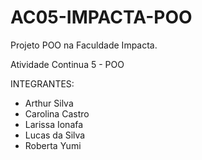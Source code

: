 # AC05-IMPACTA-POO

Projeto POO na Faculdade Impacta.

Atividade Continua 5 - POO

INTEGRANTES:
- Arthur Silva
- Carolina Castro
- Larissa Ionafa
- Lucas da Silva
- Roberta Yumi
